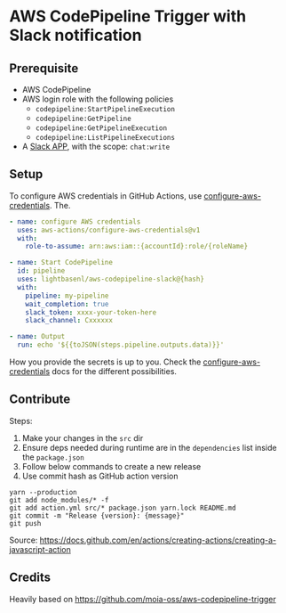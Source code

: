 # AWS CodePipeline Trigger with Slack notification

## Prerequisite

- AWS CodePipeline
- AWS login role with the following policies
  - `codepipeline:StartPipelineExecution`
  - `codepipeline:GetPipeline`
  - `codepipeline:GetPipelineExecution`
  - `codepipeline:ListPipelineExecutions`
- A [Slack APP](https://api.slack.com/apps), with the scope: `chat:write`

## Setup

To configure AWS credentials in GitHub Actions, use
[configure-aws-credentials](https://github.com/marketplace/actions/configure-aws-credentials-action-for-github-actions).
The.

```yaml
- name: configure AWS credentials
  uses: aws-actions/configure-aws-credentials@v1
  with:
    role-to-assume: arn:aws:iam::{accountId}:role/{roleName}

- name: Start CodePipeline
  id: pipeline
  uses: lightbasenl/aws-codepipeline-slack@{hash}
  with:
    pipeline: my-pipeline
    wait_completion: true
    slack_token: xxxx-your-token-here
    slack_channel: Cxxxxxx

- name: Output
  run: echo '${{toJSON(steps.pipeline.outputs.data)}}'
```

How you provide the secrets is up to you. Check the
[configure-aws-credentials](https://github.com/marketplace/actions/configure-aws-credentials-action-for-github-actions)
docs for the different possibilities.

## Contribute

Steps:

1. Make your changes in the `src` dir
2. Ensure deps needed during runtime are in the `dependencies` list inside the
   `package.json`
3. Follow below commands to create a new release
4. Use commit hash as GitHub action version

```shell
yarn --production
git add node_modules/* -f
git add action.yml src/* package.json yarn.lock README.md
git commit -m "Release {version}: {message}"
git push

```

Source:
https://docs.github.com/en/actions/creating-actions/creating-a-javascript-action

## Credits

Heavily based on https://github.com/moia-oss/aws-codepipeline-trigger
